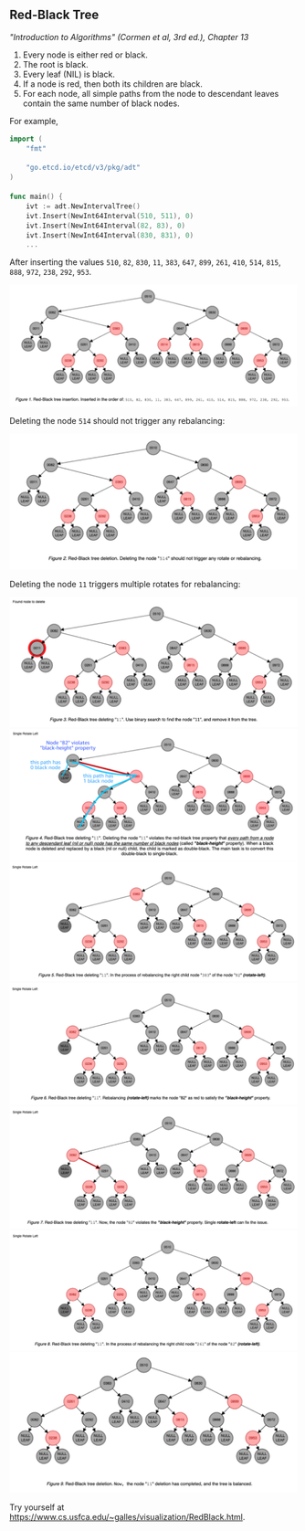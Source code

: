
## Red-Black Tree

*"Introduction to Algorithms" (Cormen et al, 3rd ed.), Chapter 13*

1. Every node is either red or black.
2. The root is black.
3. Every leaf (NIL) is black.
4. If a node is red, then both its children are black.
5. For each node, all simple paths from the node to descendant leaves contain the
same number of black nodes.

For example,

```go
import (
    "fmt"

    "go.etcd.io/etcd/v3/pkg/adt"
)

func main() {
    ivt := adt.NewIntervalTree()
    ivt.Insert(NewInt64Interval(510, 511), 0)
    ivt.Insert(NewInt64Interval(82, 83), 0)
    ivt.Insert(NewInt64Interval(830, 831), 0)
    ...
```

After inserting the values `510`, `82`, `830`, `11`, `383`, `647`, `899`, `261`, `410`, `514`, `815`, `888`, `972`, `238`, `292`, `953`.

![red-black-tree-01-insertion.png](img/red-black-tree-01-insertion.png)

Deleting the node `514` should not trigger any rebalancing:

![red-black-tree-02-delete-514.png](img/red-black-tree-02-delete-514.png)

Deleting the node `11` triggers multiple rotates for rebalancing:

![red-black-tree-03-delete-11.png](img/red-black-tree-03-delete-11.png)
![red-black-tree-04-delete-11.png](img/red-black-tree-04-delete-11.png)
![red-black-tree-05-delete-11.png](img/red-black-tree-05-delete-11.png)
![red-black-tree-06-delete-11.png](img/red-black-tree-06-delete-11.png)
![red-black-tree-07-delete-11.png](img/red-black-tree-07-delete-11.png)
![red-black-tree-08-delete-11.png](img/red-black-tree-08-delete-11.png)
![red-black-tree-09-delete-11.png](img/red-black-tree-09-delete-11.png)

Try yourself at https://www.cs.usfca.edu/~galles/visualization/RedBlack.html.
